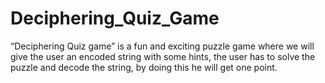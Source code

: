 # Deciphering_Quiz_Game
“Deciphering Quiz game” is a fun and exciting puzzle game where we will give the user an encoded string with some hints, the user has to solve the puzzle and decode the string, by doing this he will get one point.
